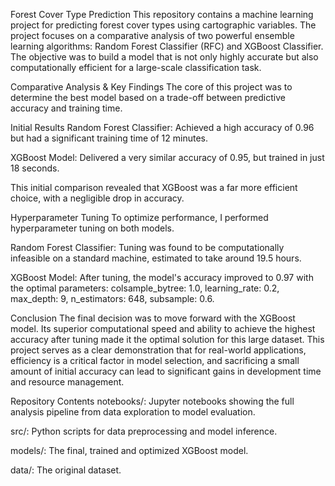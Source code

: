 Forest Cover Type Prediction
This repository contains a machine learning project for predicting forest cover types using cartographic variables. The project focuses on a comparative analysis of two powerful ensemble learning algorithms: Random Forest Classifier (RFC) and XGBoost Classifier. The objective was to build a model that is not only highly accurate but also computationally efficient for a large-scale classification task.

Comparative Analysis & Key Findings
The core of this project was to determine the best model based on a trade-off between predictive accuracy and training time.

Initial Results
Random Forest Classifier: Achieved a high accuracy of 0.96 but had a significant training time of 12 minutes.

XGBoost Model: Delivered a very similar accuracy of 0.95, but trained in just 18 seconds.

This initial comparison revealed that XGBoost was a far more efficient choice, with a negligible drop in accuracy.

Hyperparameter Tuning
To optimize performance, I performed hyperparameter tuning on both models.

Random Forest Classifier: Tuning was found to be computationally infeasible on a standard machine, estimated to take around 19.5 hours.

XGBoost Model: After tuning, the model's accuracy improved to 0.97 with the optimal parameters: colsample_bytree: 1.0, learning_rate: 0.2, max_depth: 9, n_estimators: 648, subsample: 0.6.

Conclusion
The final decision was to move forward with the XGBoost model. Its superior computational speed and ability to achieve the highest accuracy after tuning made it the optimal solution for this large dataset. This project serves as a clear demonstration that for real-world applications, efficiency is a critical factor in model selection, and sacrificing a small amount of initial accuracy can lead to significant gains in development time and resource management.

Repository Contents
notebooks/: Jupyter notebooks showing the full analysis pipeline from data exploration to model evaluation.

src/: Python scripts for data preprocessing and model inference.

models/: The final, trained and optimized XGBoost model.

data/: The original dataset.
